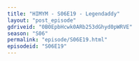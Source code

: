 ```yaml
---
title: "HIMYM - S06E19 - Legendaddy"
layout: "post_episode"
gdriveid: "0B0EpbHcwk0ARb253dGhyd0pWRVE"
season: "S06"
permalink: "episode/S06E19.html"
episodeid: "S06E19"
---
```

